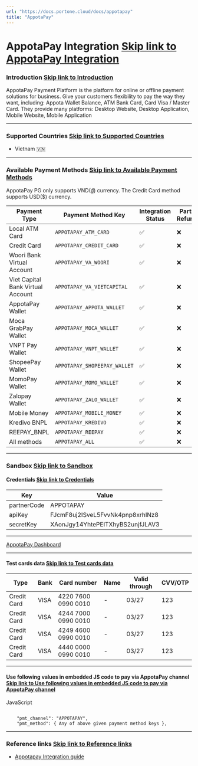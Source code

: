 ```yaml
---
url: "https://docs.portone.cloud/docs/appotapay"
title: "AppotaPay"
---
```


# AppotaPay Integration   [Skip link to AppotaPay Integration](https://docs.portone.cloud/docs/appotapay\#appotapay-integration)

### Introduction   [Skip link to Introduction](https://docs.portone.cloud/docs/appotapay\#introduction)

AppotaPay Payment Platform is the platform for online or offline payment solutions for business. Give your customers flexibility to pay the way they want, including: Appota Wallet Balance, ATM Bank Card, Card Visa / Master Card. They provide many platforms: Desktop Website, Desktop Application, Mobile Website, Mobile Application

* * *

### Supported Countries   [Skip link to Supported Countries](https://docs.portone.cloud/docs/appotapay\#supported-countries)

- Vietnam 🇻🇳

* * *

### Available Payment Methods   [Skip link to Available Payment Methods](https://docs.portone.cloud/docs/appotapay\#available-payment-methods)

AppotaPay PG only supports VND(₫) currency. The Credit Card method supports USD($) currency.

| Payment Type | Payment Method Key | Integration Status | Partial Refunds | Sandbox Availability |
| --- | --- | --- | --- | --- |
| Local ATM Card | `APPOTAPAY_ATM_CARD` | ✅ | ❌ | ✅ |
| Credit Card | `APPOTAPAY_CREDIT_CARD` | ✅ | ❌ | ✅ |
| Woori Bank Virtual Account | `APPOTAPAY_VA_WOORI` | ✅ | ❌ | ✅ |
| Viet Capital Bank Virtual Account | `APPOTAPAY_VA_VIETCAPITAL` | ✅ | ❌ | ✅ |
| AppotaPay Wallet | `APPOTAPAY_APPOTA_WALLET` | ✅ | ❌ | ❌ |
| Moca GrabPay Wallet | `APPOTAPAY_MOCA_WALLET` | ✅ | ❌ | ❌ |
| VNPT Pay Wallet | `APPOTAPAY_VNPT_WALLET` | ✅ | ❌ | ❌ |
| ShopeePay Wallet | `APPOTAPAY_SHOPEEPAY_WALLET` | ✅ | ❌ | ❌ |
| MomoPay Wallet | `APPOTAPAY_MOMO_WALLET` | ✅ | ❌ | ✅ |
| Zalopay Wallet | `APPOTAPAY_ZALO_WALLET` | ✅ | ❌ | ✅ |
| Mobile Money | `APPOTAPAY_MOBILE_MONEY` | ✅ | ❌ | ❌ |
| Kredivo BNPL | `APPOTAPAY_KREDIVO` | ✅ | ❌ | ✅ |
| REEPAY\_BNPL | `APPOTAPAY_REEPAY` | ✅ | ❌ | ✅ |
| All methods | `APPOTAPAY_ALL` | ✅ | ❌ | ✅ |

* * *

### Sandbox   [Skip link to Sandbox](https://docs.portone.cloud/docs/appotapay\#sandbox)

#### Credentials   [Skip link to Credentials](https://docs.portone.cloud/docs/appotapay\#credentials)

| Key | Value |
| --- | --- |
| partnerCode | APPOTAPAY |
| apiKey | FJcmF8uj2ISveL5FvvNk4pnp8xrhINz8 |
| secretKey | XAonJgy14YhtePEITXhyBS2unjfJLAV3 |

* * *

[AppotaPay Dashboard](https://partner.appotapay.com/login)

* * *

#### Test cards data   [Skip link to Test cards data](https://docs.portone.cloud/docs/appotapay\#test-cards-data)

| Type | Bank | Card number | Name | Valid through | CVV/OTP |
| --- | --- | --- | --- | --- | --- |
| Credit Card | VISA | 4220 7600 0990 0010 | - | 03/27 | 123 |
| Credit Card | VISA | 4244 7000 0990 0010 | - | 03/27 | 123 |
| Credit Card | VISA | 4249 4600 0990 0010 | - | 03/27 | 123 |
| Credit Card | VISA | 4440 0000 0990 0010 | - | 03/27 | 123 |

* * *

#### Use following values in embedded JS code to pay via AppotaPay channel   [Skip link to Use following values in embedded JS code to pay via AppotaPay channel](https://docs.portone.cloud/docs/appotapay\#use-following-values-in-embedded-js-code-to-pay-via-appotapay-channel)

JavaScript

```rdmd-code lang-javascript theme-light

    "pmt_channel": "APPOTAPAY",
    "pmt_method": { Any of above given payment method keys },

```

* * *

### Reference links   [Skip link to Reference links](https://docs.portone.cloud/docs/appotapay\#reference-links)

- [Appotapay Integration guide](https://docs.appotapay.com/en/)